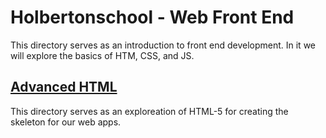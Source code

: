# Holbertonschool - Web Front End
This directory serves as an introduction to front end development.  In it we will explore the basics of HTM, CSS, and JS.

## [Advanced HTML]()
This directory serves as an exploreation of HTML-5 for creating the skeleton for our web apps.